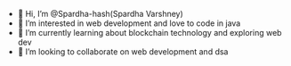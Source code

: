 - 👋 Hi, I’m @Spardha-hash(Spardha Varshney)
- 👀 I’m interested in web development and love to code in java 
- 🌱 I’m currently learning about blockchain technology and exploring web dev
- 💞️ I’m looking to collaborate on web development and dsa

<!---
Spardha-hash/Spardha-hash is a ✨ special ✨ repository because its `README.md` (this file) appears on your GitHub profile.
You can click the Preview link to take a look at your changes.
--->
